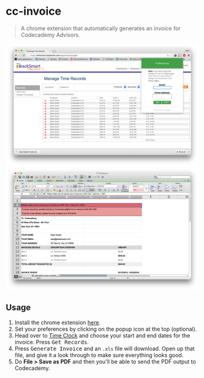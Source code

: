 # cc-invoice
> A chrome extension that automatically generates an invoice for Codecademy Advisors.

![](screenshots/screenshot.png)
![](screenshots/screenshot2.png)

## Usage
1. Install the chrome extension [here](https://chrome.google.com/webstore/detail/codecademy-invoice-genera/mkbpkhombfeimdgbnebamganohlgpcbi).
2. Set your preferences by clicking on the popup icon at the top (optional).
3. Head over to [Time Clock](https://timeclock.tracksmart.com/app/time/manage) and choose your start and end dates for the invoice. Press <kbd>Get Records</kbd>.
4. Press <kbd>Generate Invoice</kbd> and an `.xls` file will download. Open up that file, and give it a look through to make sure everything looks good.
5. Do **File > Save as PDF** and then you'll be able to send the PDF output to Codecademy.
